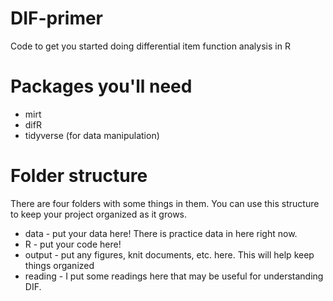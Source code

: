 # DIF-primer
Code to get you started doing differential item function analysis in R

# Packages you'll need

- mirt
- difR
- tidyverse (for data manipulation)

# Folder structure

There are four folders with some things in them. You can use this structure to keep your project organized as it grows.

- data - put your data here! There is practice data in here right now.
- R - put your code here!
- output - put any figures, knit documents, etc. here. This will help keep things organized
- reading - I put some readings here that may be useful for understanding DIF.